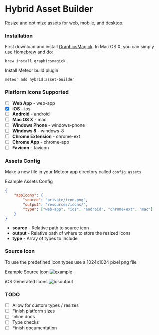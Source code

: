 # Hybrid Asset Builder

Resize and optimize assets for web, mobile, and desktop.

### Installation

First download and install [GraphicsMagick](http://www.graphicsmagick.org/). In Mac OS X, you can simply use [Homebrew](http://mxcl.github.io/homebrew/) and do:
```
brew install graphicsmagick
```

Install Meteor build plugin
```
meteor add hybrid:asset-builder
```

### Platform Icons Supported
* [ ] **Web App** - web-app
* [x] **iOS** - ios
* [ ] **Android** - android
* [ ] **Mac OS X** - mac
* [ ] **Windows Phone** - windows-phone
* [ ] **Windows 8** - windows-8
* [ ] **Chrome Extension** - chrome-ext
* [ ] **Chrome App** - chrome-app
* [ ] **Favicon** - favicon 

### Assets Config
Make a new file in your Meteor app directory called `config.assets`

Example Assets Config
```json
{
    "appIcons": {
        "source": "private/icon.png",
        "output": "resources/icons/",
        "type": ["web-app", "ios", "android", "chrome-ext", "mac"]
    }
}
```

* **source** - Relative path to source icon 
* **output** - Relative path of where to store the resized icons
* **type** - Array of types to include

### Source Icon
To use the predefined icon types use a 1024x1024 pixel png file

Example Source Icon
![example](http://i.imgur.com/Q4JK2uA.jpg)

iOS Generated Icons
![iosoutput](http://i.imgur.com/QYt68O3.png)

### TODO
* [ ] Allow for custom types / resizes
* [ ] Finish platform sizes
* [ ] Inline docs
* [ ] Type checks
* [ ] Finish documentation